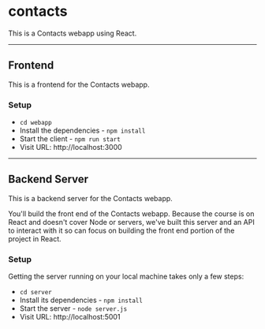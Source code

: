 # contacts 

This is a Contacts webapp using React.

---

## Frontend

This is a frontend for the Contacts webapp.

### Setup

- `cd webapp`
- Install the dependencies - `npm install`
- Start the client - `npm run start`
- Visit URL: http://localhost:3000

---

## Backend Server

This is a backend server for the Contacts webapp.

You'll build the front end of the Contacts webapp. Because the course is on React and doesn't cover Node or servers, we've built this server and an API to interact with it so can focus on building the front end portion of the project in React.

### Setup

Getting the server running on your local machine takes only a few steps:

- `cd server`
- Install its dependencies - `npm install`
- Start the server - `node server.js`
- Visit URL: http://localhost:5001